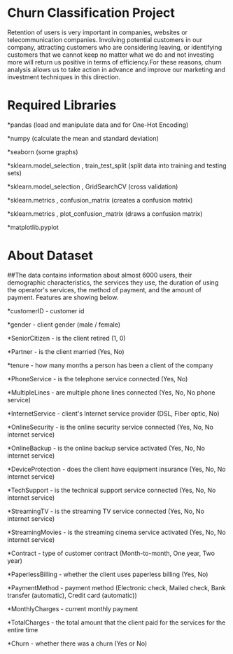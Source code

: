 # **Churn Classification Project**

Retention of users is very important in companies, websites or telecommunication companies. Involving potential customers in our company,
attracting customers who are considering leaving, or identifying customers that we cannot keep no matter what we do and not investing more will return
us positive in terms of efficiency.For these reasons, churn analysis allows us to take action in advance and improve our marketing and investment techniques
in this direction.

# **Required Libraries**
*pandas (load and manipulate data and for One-Hot Encoding)

*numpy (calculate the mean and standard deviation)

*seaborn (some graphs)

*sklearn.model_selection , train_test_split (split data into training and testing sets)

*sklearn.model_selection , GridSearchCV (cross validation)

*sklearn.metrics , confusion_matrix (creates a confusion matrix)

*sklearn.metrics , plot_confusion_matrix (draws a confusion matrix)

*matplotlib.pyplot

# **About Dataset**

##The data contains information about almost 6000 users, their demographic characteristics, the services they use, the duration of using the operator's services, the method of payment, and the amount of payment. Features are showing below.

*customerID - customer id

*gender - client gender (male / female)

*SeniorCitizen - is the client retired (1, 0)

*Partner - is the client married (Yes, No)

*tenure - how many months a person has been a client of the company

*PhoneService - is the telephone service connected (Yes, No)

*MultipleLines - are multiple phone lines connected (Yes, No, No phone service)

*InternetService - client's Internet service provider (DSL, Fiber optic, No)

*OnlineSecurity - is the online security service connected (Yes, No, No internet service)

*OnlineBackup - is the online backup service activated (Yes, No, No internet service)

*DeviceProtection - does the client have equipment insurance (Yes, No, No internet service)

*TechSupport - is the technical support service connected (Yes, No, No internet service)

*StreamingTV - is the streaming TV service connected (Yes, No, No internet service)

*StreamingMovies - is the streaming cinema service activated (Yes, No, No internet service)

*Contract - type of customer contract (Month-to-month, One year, Two year)

*PaperlessBilling - whether the client uses paperless billing (Yes, No)

*PaymentMethod - payment method (Electronic check, Mailed check, Bank transfer (automatic), Credit card (automatic))

*MonthlyCharges - current monthly payment

*TotalCharges - the total amount that the client paid for the services for the entire time

*Churn - whether there was a churn (Yes or No)
